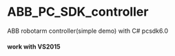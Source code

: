# ABB_PC_SDK_controller
ABB robotarm controller(simple demo) with C# pcsdk6.0 
#### work with VS2015
